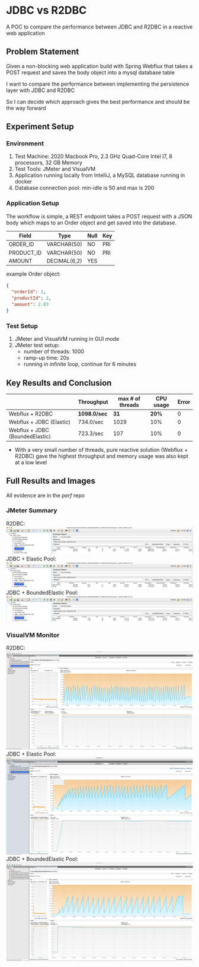 # JDBC vs R2DBC

A POC to compare the performance between JDBC and R2DBC in a reactive web application

## Problem Statement

Given a non-blocking web application build with Spring Webflux that takes a POST request and saves the body 
object into a mysql database table

I want to compare the performance between implementing the persistence layer with JDBC and R2DBC

So I can decide which approach gives the best performance and should be the way forward

## Experiment Setup

### Environment

1. Test Machine: 2020 Macbook Pro, 2.3 GHz Quad-Core Intel I7, 8 processors, 32 GB Memory
2. Test Tools: JMeter and VisualVM
3. Application running locally from IntelliJ, a MySQL database running in docker
4. Database connection pool: min-idle is 50 and max is 200

### Application Setup

The workflow is simple, a REST endpoint takes a POST request with a JSON body which maps to an Order object and get
saved into the database.

|Field      |Type           |Null|Key|
|-----------|---------------|----|---|
|ORDER_ID   |VARCHAR(50)    |NO  |PRI|
|PRODUCT_ID |VARCHAR(50)    |NO  |PRI|
|AMOUNT     |DECIMAL(6,2)   |YES |   |

example Order object:

```json
{
  "orderId": 1,
  "productId": 2,
  "amount": 2.03
}
```
### Test Setup

1. JMeter and VisualVM running in GUI mode
2. JMeter test setup:
    * number of threads: 1000
    * ramp-up time: 20s
    * running in infinite loop, continue for 6 minutes

## Key Results and Conclusion

|                               | Throughput     | max # of threads| CPU usage| Error |
|-------------------------------|----------------|-----------------|----------|-------|
| Webflux + R2DBC                | **1098.0/sec** | **31**          | **20%**  | 0     |
| Webflux + JDBC (Elastic)       | 734.0/sec      | 1029            | 10%      | 0     |
| Webflux + JDBC (BoundedElastic)| 723.3/sec      | 107             | 10%      | 0     |

* With a very small number of threads, pure reactive solution (Webflux + R2DBC) gave the highest throughput and 
  memory usage was also kept at a low level

## Full Results and Images
All evidence are in the *perf* repo
### JMeter Summary
R2DBC:
![r2dbc](./perf/r2dbc/jmeter-result.png)
JDBC + Elastic Pool:
![jdbc + elastic pool](./perf/jdbc+elastic/jmeter-result.png)
JDBC + BoundedElastic Pool:
![jdbc + bounded elastic pool](./perf/jdbc+bounded-elastic/jmeter-result.png)

### VisualVM Monitor
R2DBC:
![r2dbc](./perf/r2dbc/visualvm-monitor.png)
JDBC + Elastic Pool:
![jdbc + elastic pool](./perf/jdbc+elastic/visualvm-monitor.png)
JDBC + BoundedElastic Pool:
![jdbc + bounded elastic pool](./perf/jdbc+bounded-elastic/visualvm-monitor.png)
